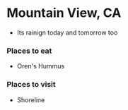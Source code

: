 # Mountain View, CA
- Its rainign today and tomorrow too

### Places to eat
- Oren's Hummus

### Places to visit
- Shoreline 
